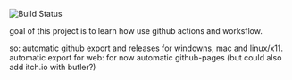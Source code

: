 ![Build Status](https://github.com/DeanLemans/2Dprojects-showcase/workflows/CI/badge.svg)

goal of this project is to learn how use github actions and worksflow.

so:
automatic github export and releases for windowns, mac and linux/x11.
automatic export for web: for now automatic github-pages (but could also add itch.io with butler?)
